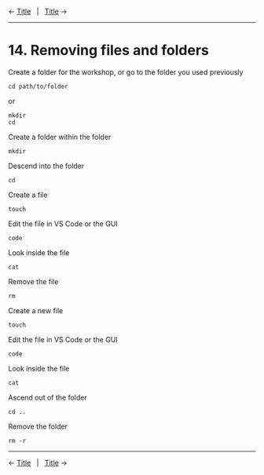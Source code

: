 ← [Title](file.md)&nbsp;&nbsp;&nbsp;|&nbsp;&nbsp;&nbsp;[Title](file.md) →

---
# 14. Removing files and folders

Create a folder for the workshop, or go to the folder you used previously

```
cd path/to/folder
```

or

```
mkdir
cd
```

Create a folder within the folder

```
mkdir
```

Descend into the folder

```
cd
```

Create a file

```
touch
```

Edit the file in VS Code or the GUI

```
code
```

Look inside the file

```
cat
```

Remove the file

```
rm
```

Create a new file

```
touch
```

Edit the file in VS Code or the GUI

```
code
```

Look inside the file

```
cat
```

Ascend out of the folder

```
cd ..
```

Remove the folder

```
rm -r
```

---

← [Title](file.md)&nbsp;&nbsp;&nbsp;|&nbsp;&nbsp;&nbsp;[Title](file.md) →

